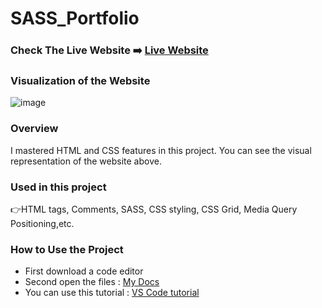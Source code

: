 # SASS_Portfolio

### Check The Live Website ➡️ [Live Website](https://sekunev.github.io/Projects/24_Boots_Grid_BrePoint/)


### Visualization of the Website
![image](https://user-images.githubusercontent.com/101554737/188306721-ee77dd45-be6b-49f9-affc-84b7f0ea392c.png)


### Overview
I mastered HTML and CSS features in this project. You can see the visual representation of the website above.

### Used in this project
👉HTML tags, Comments, SASS, CSS styling, CSS Grid, Media Query Positioning,etc.

### How to Use the Project
+ First download a code editor
+ Second open the files : [My Docs](https://github.com/Sekunev/Projects/tree/main/24_Boots_Grid_BrePoint)
+ You can use this tutorial : [VS Code tutorial](https://www.youtube.com/watch?v=fJEbVCrEMSE)

